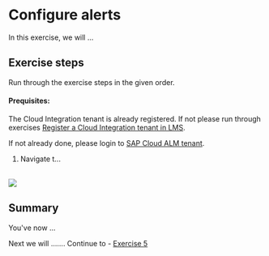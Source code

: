 # Configure alerts
In this exercise, we will ...

## Exercise steps

Run through the exercise steps in the given order.

#### Prequisites:
The Cloud Integration tenant is already registered. If not please run through exercises [Register a Cloud Integration tenant in LMS](../ex11/).

If not already done, please login to [SAP Cloud ALM tenant](https://teched22-cloudalm-003.authentication.eu10.hana.ondemand.com/).  

1.	Navigate t...

   <br>![](/exercises/ex1/images/CALMLandingHealthMon.png)
   

## Summary

You've now ...

Next we will ....... Continue to - [Exercise 5](../ex5/README.md)





<!--
# Available metrics for Cloud Integration

In this exercise, we will ...

## Exercise steps

Run through the exercise steps in the given order.

#### Prequisites:
The Cloud Integration tenant is already registered. If not please run through exercises [Register a Cloud Integration tenant in LMS](../ex11/).

If not already done, please login to [SAP Cloud ALM tenant](https://teched22-cloudalm-003.authentication.eu10.hana.ondemand.com/).  

1.	Navigate t...

   <br>![](/exercises/ex1/images/CALMLandingHealthMon.png)
   
    >
    > *Important:*
    > Health monitoring do.....
    >

## Summary

You've now ...
After completing these steps you will have created...

Next we will ....... Continue to - [Exercise 5](../ex5/README.md)


2.	Insert this line of code.
```abap
response->set_text( |Hello ABAP World! | ). 
```

-->
